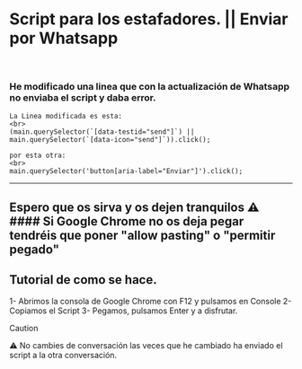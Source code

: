 # Script para los estafadores. || Enviar por Whatsapp
<br>

### He modificado una linea que con la actualización de Whatsapp no enviaba el script y daba error.

```
La Linea modificada es esta:
<br>
(main.querySelector(`[data-testid="send"]`) || main.querySelector(`[data-icon="send"]`)).click();

```
```
por esta otra:
<br>
main.querySelector('button[aria-label="Enviar"]').click();
```
-----------------------------------------------------------------------------------------------------
Espero que os sirva y os dejen tranquilos
⚠️ #### Si Google Chrome no os deja pegar tendréis que poner "allow pasting" o "permitir pegado"
<br>
-----------------------------------------------------------------------------------------------------
## Tutorial de como se hace.
1- Abrimos la consola de Google Chrome con F12 y pulsamos en Console
2- Copiamos el Script
3- Pegamos, pulsamos Enter y a disfrutar.
<br>

> [!CAUTION]
> ⚠️ No cambies de conversación las veces que he cambiado ha enviado el script a la otra conversación.

